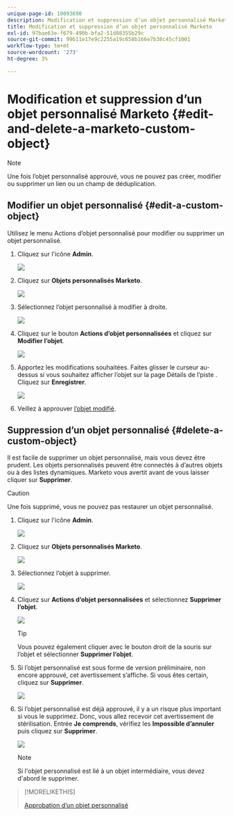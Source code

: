 ```yaml
---
unique-page-id: 10093690
description: Modification et suppression d’un objet personnalisé Marketo - Documents Marketo - Documentation du produit
title: Modification et suppression d’un objet personnalisé Marketo
exl-id: 97bae63e-f679-490b-bfa2-51d88355b29c
source-git-commit: 99b11e17e9c2255a19c658b166e7b38c45cf1001
workflow-type: tm+mt
source-wordcount: '273'
ht-degree: 3%

---
```


# Modification et suppression d’un objet personnalisé Marketo {#edit-and-delete-a-marketo-custom-object}

>[!NOTE]
>
>Une fois l’objet personnalisé approuvé, vous ne pouvez pas créer, modifier ou supprimer un lien ou un champ de déduplication.

## Modifier un objet personnalisé {#edit-a-custom-object}

Utilisez le menu Actions d’objet personnalisé pour modifier ou supprimer un objet personnalisé.

1. Cliquez sur l&#39;icône **Admin**.

   ![](assets/edit-and-delete-a-marketo-custom-object-1.png)

1. Cliquez sur **Objets personnalisés Marketo**.

   ![](assets/edit-and-delete-a-marketo-custom-object-2.png)

1. Sélectionnez l’objet personnalisé à modifier à droite.

   ![](assets/edit-and-delete-a-marketo-custom-object-3.png)

1. Cliquez sur le bouton **Actions d’objet personnalisées** et cliquez sur **Modifier l’objet**.

   ![](assets/edit-and-delete-a-marketo-custom-object-4.png)

1. Apportez les modifications souhaitées. Faites glisser le curseur au-dessus si vous souhaitez afficher l’objet sur la page Détails de l’piste . Cliquez sur **Enregistrer**.

   ![](assets/edit-and-delete-a-marketo-custom-object-5.png)

1. Veillez à approuver [l’objet modifié](/help/marketo/product-docs/administration/marketo-custom-objects/approve-a-custom-object.md).

## Suppression d’un objet personnalisé {#delete-a-custom-object}

Il est facile de supprimer un objet personnalisé, mais vous devez être prudent. Les objets personnalisés peuvent être connectés à d’autres objets ou à des listes dynamiques. Marketo vous avertit avant de vous laisser cliquer sur **Supprimer**.

>[!CAUTION]
>
>Une fois supprimé, vous ne pouvez pas restaurer un objet personnalisé.

1. Cliquez sur l&#39;icône **Admin**.

   ![](assets/edit-and-delete-a-marketo-custom-object-6.png)

1. Cliquez sur **Objets personnalisés Marketo**.

   ![](assets/edit-and-delete-a-marketo-custom-object-7.png)

1. Sélectionnez l’objet à supprimer.

   ![](assets/edit-and-delete-a-marketo-custom-object-8.png)

1. Cliquez sur **Actions d’objet personnalisées** et sélectionnez **Supprimer l’objet**.

   ![](assets/edit-and-delete-a-marketo-custom-object-9.png)

   >[!TIP]
   >
   >Vous pouvez également cliquer avec le bouton droit de la souris sur l’objet et sélectionner **Supprimer l’objet**.

1. Si l’objet personnalisé est sous forme de version préliminaire, non encore approuvé, cet avertissement s’affiche. Si vous êtes certain, cliquez sur **Supprimer**.

   ![](assets/edit-and-delete-a-marketo-custom-object-10.png)

1. Si l’objet personnalisé est déjà approuvé, il y a un risque plus important si vous le supprimez. Donc, vous allez recevoir cet avertissement de stérilisation. Entrée **Je comprends**, vérifiez les **Impossible d’annuler** puis cliquez sur **Supprimer**.

   ![](assets/edit-and-delete-a-marketo-custom-object-11.png)

   >[!NOTE]
   >
   >Si l&#39;objet personnalisé est lié à un objet intermédiaire, vous devez d&#39;abord le supprimer.

>[!MORELIKETHIS]
>
>[Approbation d’un objet personnalisé](/help/marketo/product-docs/administration/marketo-custom-objects/approve-a-custom-object.md)
